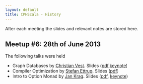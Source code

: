```yaml
---
layout: default
title: CPHScala - History
---
```


After each meeting the slides and relevant notes are stored here.

Meetup #6: 28th of June 2013
----------------------------

The following talks were held

- Graph Databases by [Christian Vest](http://twitter.com/chvest). Slides ([pdf](https://github.com/chrisvest/slides/blob/master/graph-databases-2013/graph-databases.pdf?raw=true),[keynote](https://github.com/chrisvest/slides/blob/master/graph-databases-2013/graph-databases.key?raw=true))
- Compiler Optimization by [Stefan Ettrup](http://twitter.com/adagioklez). Slides ([pdf](http://cphscala.github.io/files/Scala-optimizations.pdf))
- Intro to Option Monad by [Jan Krag](http://twitter.com/jankrag). Slides ([pdf](http://cphscala.github.io/files/Introduction-to-Option-Monad-in-Scala.pdf), [keynote](http://cphscala.github.io/files/Introduction-to-Option-Monad-in-Scala.key))